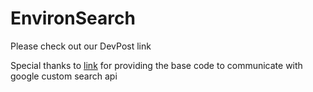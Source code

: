 # EnvironSearch
Please check out our DevPost link

Special thanks to [link](https://github.com/fanysoft/Android_Google_Custom_SearchDemo) for providing the base code to communicate with google custom search api
